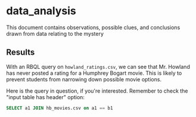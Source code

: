 # data_analysis
This document contains observations, possible clues, and conclusions drawn from data relating to the mystery

## Results
With an RBQL query on `howland_ratings.csv`, we can see that Mr. Howland has never posted a rating for a Humphrey Bogart movie. This is likely to prevent students from narrowing down possible movie options.

Here is the query in question, if you're interested. Remember to check the "input table has header" option:
```sql
SELECT a1 JOIN hb_movies.csv on a1 == b1
```
